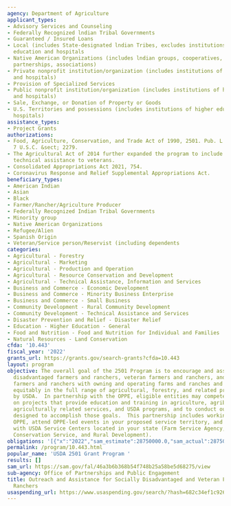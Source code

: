 ```yaml
---
agency: Department of Agriculture
applicant_types:
- Advisory Services and Counseling
- Federally Recognized lndian Tribal Governments
- Guaranteed / Insured Loans
- Local (includes State-designated lndian Tribes, excludes institutions of higher
  education and hospitals
- Native American Organizations (includes lndian groups, cooperatives, corporations,
  partnerships, associations)
- Private nonprofit institution/organization (includes institutions of higher education
  and hospitals)
- Provision of Specialized Services
- Public nonprofit institution/organization (includes institutions of higher education
  and hospitals)
- Sale, Exchange, or Donation of Property or Goods
- U.S. Territories and possessions (includes institutions of higher education and
  hospitals)
assistance_types:
- Project Grants
authorizations:
- Food, Agriculture, Conservation, and Trade Act of 1990, 2501. Pub. L. 115, 334.
  7 U.S.C. &sect; 2279.
- The Agricultural Act of 2014 further expanded the program to include outreach and
  technical assistance to veterans.
- Consolidated Appropriations Act 2021, 754.
- Coronavirus Response and Relief Supplemental Appropriations Act.
beneficiary_types:
- American Indian
- Asian
- Black
- Farmer/Rancher/Agriculture Producer
- Federally Recognized Indian Tribal Governments
- Minority group
- Native American Organizations
- Refugee/Alien
- Spanish Origin
- Veteran/Service person/Reservist (including dependents
categories:
- Agricultural - Forestry
- Agricultural - Marketing
- Agricultural - Production and Operation
- Agricultural - Resource Conservation and Development
- Agricultural - Technical Assistance, Information and Services
- Business and Commerce - Economic Development
- Business and Commerce - Minority Business Enterprise
- Business and Commerce - Small Business
- Community Development - Rural Community Development
- Community Development - Technical Assistance and Services
- Disaster Prevention and Relief - Disaster Relief
- Education - Higher Education - General
- Food and Nutrition - Food and Nutrition for Individual and Families
- Natural Resources - Land Conservation
cfda: '10.443'
fiscal_year: '2022'
grants_url: https://grants.gov/search-grants?cfda=10.443
layout: program
objective: The overall goal of the 2501 Program is to encourage and assist socially
  disadvantaged farmers and ranchers, veteran farmers and ranchers, and beginning
  farmers and ranchers with owning and operating farms and ranches and in participating
  equitably in the full range of agricultural, forestry, and related programs offered
  by USDA.  In partnership with the OPPE, eligible entities may compete for funding
  on projects that provide education and training in agriculture, agribusiness, forestry,
  agriculturally related services, and USDA programs, and to conduct outreach initiatives
  designed to accomplish those goals.  This partnership includes working closely with
  OPPE, attend OPPE-led events in your proposed service territory, and collaborate
  with USDA Service Centers located in your state (Farm Service Agency, Natural Resources
  Conservation Service, and Rural Development).
obligations: '[{"x":"2022","sam_estimate":28750000.0,"sam_actual":28750000.0,"usa_spending_actual":14792733.0},{"x":"2023","sam_estimate":25000000.0,"sam_actual":27600000.0,"usa_spending_actual":10797344.94},{"x":"2024","sam_estimate":22500000.0,"sam_actual":0.0,"usa_spending_actual":7389886.3100000005}]'
permalink: /program/10.443.html
popular_name: 'USDA 2501 Grant Program '
results: []
sam_url: https://sam.gov/fal/46a3b6b368b54f748b25a58be5d68275/view
sub-agency: Office of Partnerships and Public Engagement
title: Outreach and Assistance for Socially Disadvantaged and Veteran Farmers and
  Ranchers
usaspending_url: https://www.usaspending.gov/search/?hash=682c34ef1c9261ceb6b6a87108a72223
---
```

